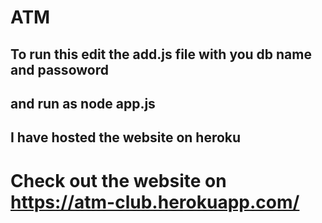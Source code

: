 # ATM
## To run this edit the add.js file with you db name and passoword
## and run as node app.js
## I have hosted the website on heroku
# Check out the website on https://atm-club.herokuapp.com/
